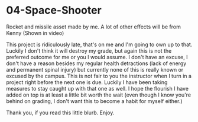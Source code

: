 # 04-Space-Shooter

Rocket and missile asset made by me. A lot of other effects will be from Kenny (Shown in video)

This project is ridiculously late, that's on me and I'm going to own up to that. Luckily I don't think it will destroy my grade, but again this is not the preferred outcome for me or you I would assume. I don't have an excuse, I don't have a reason besides my regular health detractions (lack of energy and permanent spinal injury) but currently none of this is really known or excused by the campus. This is not fair to you the instructor when I turn in a project right before the next one is due. Luckily I have been taking measures to stay caught up with that one as well. I hope the flourish I have added on top is at least a little bit worth the wait (even though I know you're behind on grading, I don't want this to become a habit for myself either.)

Thank you, if you read this little blurb. Enjoy.
